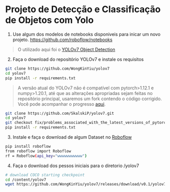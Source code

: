 # Projeto de Detecção e Classificação de Objetos com Yolo


1. Use algum dos modelos de notebooks disponiveis para inicar um novo projeto.
https://github.com/roboflow/notebooks 
> O utilizado aqui foi o [YOLOv7 Object Detection](https://github.com/roboflow/notebooks#:~:text=YOLOv8%20Classification-,YOLOv7%20Object%20Detection,-YOLOv7%20Instance%20Segmentation)

2. Faça o download do repositório YOLOv7 e instale os requisitos
~~~bash
git clone https://github.com/WongKinYiu/yolov7
cd yolov7
pip install -r requirements.txt
~~~
> A versão atual do YOLOv7 não é compatível com pytorch>1.12.1 e numpy>1.20.1, 
até que as alterações apropriadas sejam feitas no repositório principal, usaremos um fork contendo o código corrigido. Você pode acompanhar o progresso [aqui](https://github.com/roboflow/notebooks/issues/27). 

~~~bash
git clone https://github.com/SkalskiP/yolov7.git
cd yolov7
git checkout fix/problems_associated_with_the_latest_versions_of_pytorch_and_numpy
pip install -r requirements.txt
~~~

3. Instale e faça o download de algum Dataset no [Roboflow](https://universe.roboflow.com/)
~~~bash
pip install roboflow
from roboflow import Roboflow
rf = Roboflow(api_key="wwwwwwwwwww")
~~~

4. Faça o download dos pessos iniciais para o diretorio /yolov7
~~~bash
# download COCO starting checkpoint
cd /content/yolov7
wget https://github.com/WongKinYiu/yolov7/releases/download/v0.1/yolov7_training.pt
~~~
